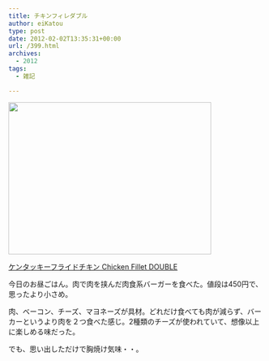 ```yaml
---
title: チキンフィレダブル
author: eiKatou
type: post
date: 2012-02-02T13:35:31+00:00
url: /399.html
archives:
  - 2012
tags:
  - 雑記

---
```

[<img src="/blog/uploads/2012/02/20120202b.jpg" alt="" title="20120202b" width="400" height="300" class="alignnone size-full wp-image-401" srcset="/blog/uploads/2012/02/20120202b.jpg 400w, /blog/uploads/2012/02/20120202b-300x225.jpg 300w" sizes="(max-width: 400px) 100vw, 400px" />][1]
  
[ケンタッキーフライドチキン Chicken Fillet DOUBLE][2]

今日のお昼ごはん。肉で肉を挟んだ肉食系バーガーを食べた。値段は450円で、思ったより小さめ。

肉、ベーコン、チーズ、マヨネーズが具材。どれだけ食べても肉が減らず、バーカーというより肉を２つ食べた感じ。2種類のチーズが使われていて、想像以上に楽しめる味だった。

でも、思い出しただけで胸焼け気味・・。

 [1]: /blog/uploads/2012/02/20120202b.jpg
 [2]: http://www.kfc.co.jp/double/
